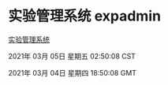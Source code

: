 # 实验管理系统 expadmin
[实验管理系统](http://59.174.24.246:56808/expadmin-782313d2-e1b1-4ea7-932e-3a55e6a1a4d0/)

2021年 03月 05日 星期五 02:50:08 CST

2021年 03月 04日 星期四 18:50:08 GMT
